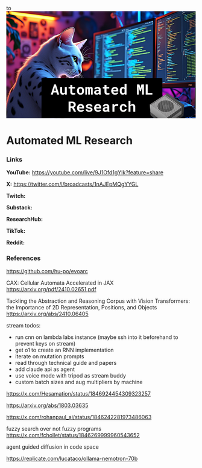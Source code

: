 to![thumbnail](thumbnail.png)

# Automated ML Research

### Links

**YouTube:** https://youtube.com/live/9J1Ofd1gYIk?feature=share

**X:** https://twitter.com/i/broadcasts/1nAJEpMQgYYGL

**Twitch:**

**Substack:**

**ResearchHub:**

**TikTok:**

**Reddit:**

### References

https://github.com/hu-po/evoarc

CAX: Cellular Automata Accelerated in JAX
https://arxiv.org/pdf/2410.02651.pdf

Tackling the Abstraction and Reasoning Corpus with Vision Transformers: the Importance of 2D Representation, Positions, and Objects
https://arxiv.org/abs/2410.06405

stream todos:
- run cnn on lambda labs instance (maybe ssh into it beforehand to prevent keys on stream)
- get o1 to create an RNN implementation
- iterate on mutation prompts
- read through technical guide and papers
- add claude api as agent
- use voice mode with tripod as stream buddy
- custom batch sizes and aug multipliers by machine

https://x.com/Hesamation/status/1846924454309323257

https://arxiv.org/abs/1803.03635

https://x.com/rohanpaul_ai/status/1846242281973486063

fuzzy search over not fuzzy programs 
https://x.com/fchollet/status/1846269999960543652

agent guided diffusion in code space

https://replicate.com/lucataco/ollama-nemotron-70b